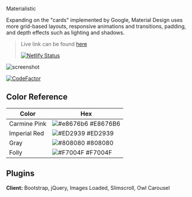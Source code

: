Materialistic

Expanding on the "cards" implemented by Google, Material Design uses more grid-based layouts, responsive animations and transitions, padding, and depth effects such as lighting and shadows.

> Live link can be found [here](https://materialistic.netlify.app/)
>
> [![Netlify Status](https://api.netlify.com/api/v1/badges/6e7d3bb8-86f4-4e1b-8f1f-614db3a29608/deploy-status)](https://app.netlify.com/sites/materialistic/deploys)

![screenshot](https://res.cloudinary.com/codelikeagirl29/image/upload/v1704015761/projects/vCard-Resume-CV_zrn9zk.png)

[![CodeFactor](https://www.codefactor.io/repository/github/codelikeagirl29/materialistic/badge)](https://www.codefactor.io/repository/github/codelikeagirl29/materialistic)

## Color Reference

| Color             | Hex                                                                |
| ----------------- | ------------------------------------------------------------------ |
| Carmine Pink | ![#e8676b6](https://via.placeholder.com/10/e8676b6?text=+) #E8676B6 |
| Imperial Red | ![#ED2939](https://via.placeholder.com/10/ed2939?text=+) #ED2939 |
| Gray | ![#808080](https://via.placeholder.com/10/808080?text=+) #808080 |
| Folly | ![#F7004F](https://via.placeholder.com/10/F7004F?text=+) #F7004F |

## Plugins

**Client:** Bootstrap, jQuery, Images Loaded, Slimscroll, Owl Carousel


